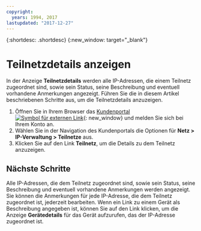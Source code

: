 ```yaml
---
copyright:
  years: 1994, 2017
lastupdated: "2017-12-27"
---
```

{:shortdesc: .shortdesc}
{:new_window: target="_blank"}

# Teilnetzdetails anzeigen 

In der Anzeige **Teilnetzdetails** werden alle IP-Adressen, die einem Teilnetz zugeordnet sind, sowie sein Status, seine Beschreibung und eventuell vorhandene Anmerkungen angezeigt. Führen Sie die in diesem Artikel beschriebenen Schritte aus, um die Teilnetzdetails anzuzeigen.

1. Öffnen Sie in Ihrem Browser das [Kundenportal ![Symbol für externen Link](../../icons/launch-glyph.svg "Symbol für externen Link")](https://control.softlayer.com/){: new_window} und melden Sie sich bei Ihrem Konto an.
2. Wählen Sie in der Navigation des Kundenportals die Optionen für **Netz > IP-Verwaltung > Teilnetze** aus.
3. Klicken Sie auf den Link **Teilnetz**, um die Details zu dem Teilnetz anzuzeigen.

## Nächste Schritte

Alle IP-Adressen, die dem Teilnetz zugeordnet sind, sowie sein Status, seine Beschreibung und eventuell vorhandene Anmerkungen werden angezeigt. Sie können die Anmerkungen für jede IP-Adresse, die dem Teilnetz zugeordnet ist, jederzeit bearbeiten. Wenn ein Link zu einem Gerät als Beschreibung angegeben ist, können Sie auf den Link klicken, um die Anzeige **Gerätedetails** für das Gerät aufzurufen, das der IP-Adresse zugeordnet ist.
